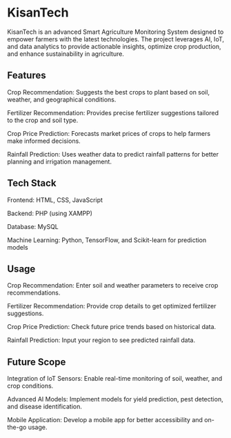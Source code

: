 
# KisanTech


KisanTech is an advanced Smart Agriculture Monitoring System designed to empower farmers with the latest technologies. The project leverages AI, IoT, and data analytics to provide actionable insights, optimize crop production, and enhance sustainability in agriculture.


## Features


Crop Recommendation: Suggests the best crops to plant based on soil, weather, and geographical conditions.

Fertilizer Recommendation: Provides precise fertilizer suggestions tailored to the crop and soil type.

Crop Price Prediction: Forecasts market prices of crops to help farmers make informed decisions.

Rainfall Prediction: Uses weather data to predict rainfall patterns for better planning and irrigation management.


## Tech Stack
Frontend: HTML, CSS, JavaScript

Backend: PHP (using XAMPP)

Database: MySQL

Machine Learning: Python, TensorFlow, and Scikit-learn for prediction models

## Usage
Crop Recommendation: Enter soil and weather parameters to receive crop recommendations.

Fertilizer Recommendation: Provide crop details to get optimized fertilizer suggestions.

Crop Price Prediction: Check future price trends based on historical data.

Rainfall Prediction: Input your region to see predicted rainfall data.

## Future Scope
Integration of IoT Sensors: Enable real-time monitoring of soil, weather, and crop conditions.

Advanced AI Models: Implement models for yield prediction, pest detection, and disease identification.

Mobile Application: Develop a mobile app for better accessibility and on-the-go usage.
